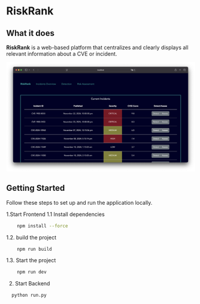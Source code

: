 # RiskRank

## **What it does**
**RiskRank** is a web-based platform that centralizes and clearly displays all relevant information about a CVE or incident.

![Screenshot](images/screenshot-landing-page.png)

## Getting Started

Follow these steps to set up and run the application locally.

1.Start Frontend
1.1 Install dependencies
```bash
    npm install --force
```
1.2. build the project
```bash
    npm run build
```
1.3. Start the project
```bash
    npm run dev
```
2. Start Backend
```bash
  python run.py
```


